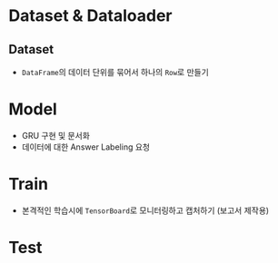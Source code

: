 # Dataset & Dataloader
## Dataset
- `DataFrame`의 데이터 단위를 묶어서 하나의 `Row`로 만들기

# Model
- GRU 구현 및 문서화
- 데이터에 대한 Answer Labeling 요청

# Train
- 본격적인 학습시에 `TensorBoard`로 모니터링하고 캡처하기 (보고서 제작용)

# Test


